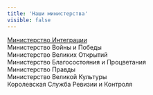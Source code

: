 ```yaml
---
title: 'Наши министерства'
visible: false
---
```


[ Министерство Интеграции  ](http://lambopedia.ru/svyashennoe-korolevstvo-lambotero/nashi-ministerstva/ministerstvo-integracii)  
 Министерство Войны и Победы  
 Министерство Великих Открытий  
 Министерство Благосостояния и Процветания  
 Министерство Правды  
 Министерство Великой Культуры  
 Королевская Cлужба Ревизии и Контроля  
 